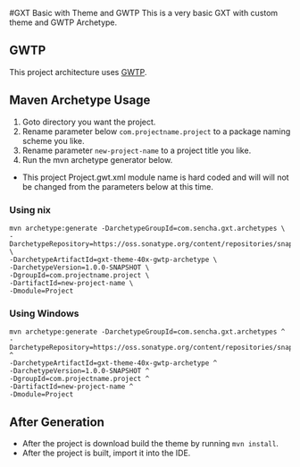 #GXT Basic with Theme and GWTP
This is a very basic GXT with custom theme and GWTP Archetype. 

## GWTP
This project architecture uses [GWTP](http://dev.arcbees.com/gwtp/).  


## Maven Archetype Usage

1. Goto directory you want the project.
2. Rename parameter below `com.projectname.project` to a package naming scheme you like.
3. Rename parameter `new-project-name` to a project title you like.
4. Run the mvn archetype generator below.

* This project Project.gwt.xml module name is hard coded and will will not be changed from the parameters below at this time.

### Using nix

```
mvn archetype:generate -DarchetypeGroupId=com.sencha.gxt.archetypes \
-DarchetypeRepository=https://oss.sonatype.org/content/repositories/snapshots \
-DarchetypeArtifactId=gxt-theme-40x-gwtp-archetype \
-DarchetypeVersion=1.0.0-SNAPSHOT \
-DgroupId=com.projectname.project \
-DartifactId=new-project-name \
-Dmodule=Project
```

### Using Windows

```
mvn archetype:generate -DarchetypeGroupId=com.sencha.gxt.archetypes ^
-DarchetypeRepository=https://oss.sonatype.org/content/repositories/snapshots ^
-DarchetypeArtifactId=gxt-theme-40x-gwtp-archetype ^
-DarchetypeVersion=1.0.0-SNAPSHOT ^
-DgroupId=com.projectname.project ^
-DartifactId=new-project-name ^
-Dmodule=Project
```

## After Generation
* After the project is download build the theme by running `mvn install`.
* After the project is built, import it into the IDE. 

